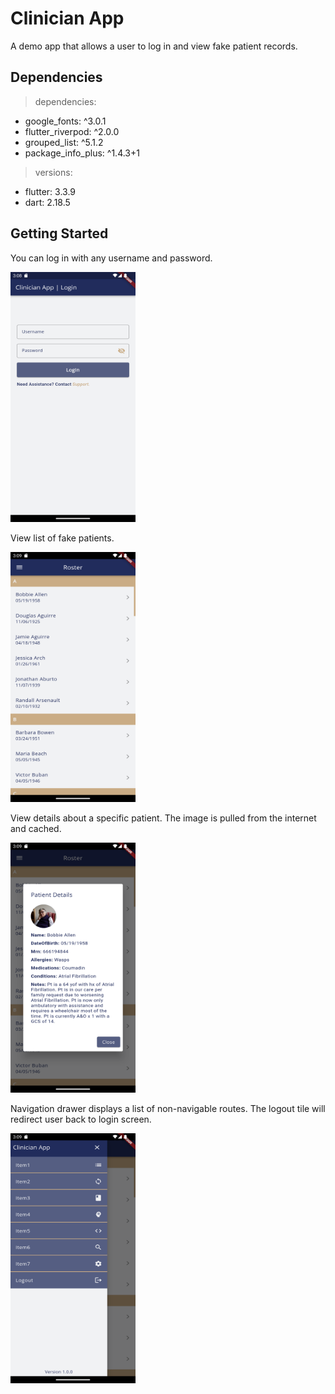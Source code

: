 # Clinician App

A demo app that allows a user to log in and view fake patient records.

## Dependencies

> dependencies:

- google_fonts: ^3.0.1
- flutter_riverpod: ^2.0.0
- grouped_list: ^5.1.2
- package_info_plus: ^1.4.3+1

> versions:

- flutter: 3.3.9
- dart: 2.18.5

## Getting Started

You can log in with any username and password.

<img src="readme\images\login.png" width="200" height="400" />

<br/>

View list of fake patients.

<img src="readme\images\roster.png" width="200" height="400" />

<br/>

View details about a specific patient. The image is pulled from the internet and cached.

<img src="readme\images\details.png" width="200" height="400" />

<br/>

Navigation drawer displays a list of non-navigable routes. The logout tile will redirect user back to login screen.

<img src="readme\images\drawer.png" width="200" height="400" />

<br/>